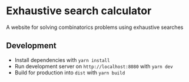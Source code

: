 # Exhaustive search calculator

A website for solving combinatorics problems using exhaustive searches

## Development

- Install dependencies with `yarn install`
- Run development server on `http://localhost:8080` with `yarn dev`
- Build for production into `dist` with `yarn build`
